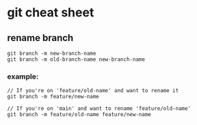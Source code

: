 # git cheat sheet

## rename branch
```
git branch -m new-branch-name
git branch -m old-branch-name new-branch-name
```

### example:
```
// If you're on 'feature/old-name' and want to rename it
git branch -m feature/new-name

// If you're on 'main' and want to rename 'feature/old-name'
git branch -m feature/old-name feature/new-name
```